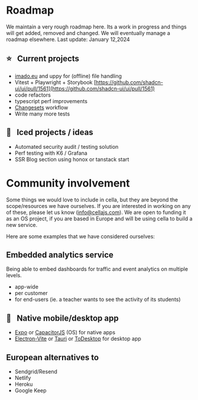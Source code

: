 # Roadmap
We maintain a very rough roadmap here. Its a work in progress and things will get added, removed and changed. We will eventually manage a roadmap elsewhere.
Last update: January 12,2024

## ⭐ &nbsp; Current projects
* [imado.eu](imado.eu) and uppy for (offline) file handling
* Vitest + Playwright + Storybook [https://github.com/shadcn-ui/ui/pull/1561](https://github.com/shadcn-ui/ui/pull/1561)
* code refactors
* typescript perf improvements
* [Changesets](https://github.com/changesets/changesets) workflow
* Write many more tests

## 🧊 &nbsp; Iced projects / ideas
* Automated security audit / testing solution
* Perf testing with K6 / Grafana
* SSR Blog section using honox or tanstack start

# Community involvement
Some things we would love to include in cella, but they are beyond the scope/resources we have ourselves. If you are interested in working on any of these, please let us know ([info@cellajs.com](mailto:info@cellajs.com)). We are open to funding it as an OS project, if you are based in Europe and will be using cella to build a new service.

Here are some examples that we have considered ourselves:

## Embedded analytics service
Being able to embed dashboards for traffic and event analytics on multiple levels.
* app-wide
* per customer
* for end-users (ie. a teacher wants to see the activity of its students)

## 📱 &nbsp; Native mobile/desktop app
* [Expo](https://expo.dev/) or [CapacitorJS](https://github.com/ionic-team/capacitor) (OS) for native apps
* [Electron-Vite](https://github.com/electron-vite/electron-vite-react) or [Tauri](https://github.com/tauri-apps/tauri) or [ToDesktop](https://www.todesktop.com/) for desktop app

## European alternatives to 
 * Sendgrid/Resend
 * Netlify
 * Heroku
 * Google Keep


